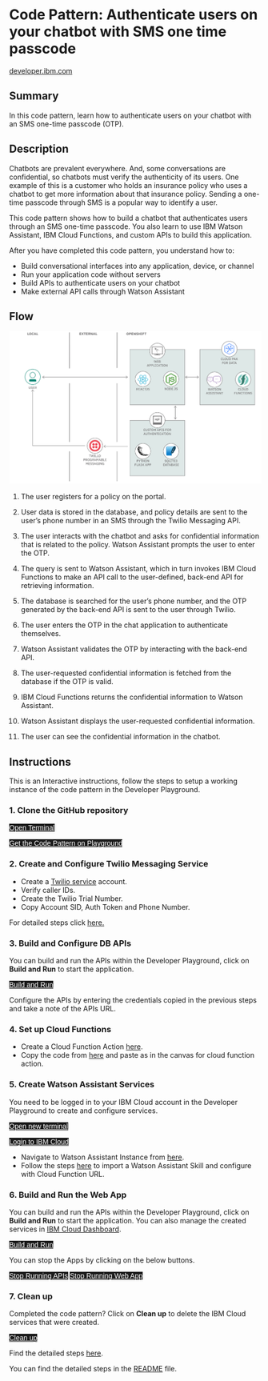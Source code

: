<html>
    <style>
        .button.is-dark.is-small {
            font-family: 'IBM Plex Sans', sans-serif;
            background-color: #1a1a1a;
            border-color: white;
            color: #fff;
        }
        .button.is-dark.is-small:hover {
            font-family: 'IBM Plex Sans', sans-serif;
            background-color: #2a67f5;
            border-color: white;
            color: #fff;
        }
    </style>
</html>

# Code Pattern: Authenticate users on your chatbot with SMS one time passcode

[developer.ibm.com](https://developer.ibm.com/patterns/authenticate-users-on-your-chatbot-with-sms-one-time-passcode-otp/)

## Summary

In this code pattern, learn how to authenticate users on your chatbot with an SMS one-time passcode (OTP).

## Description

Chatbots are prevalent everywhere. And, some conversations are confidential, so chatbots must verify the authenticity of its users. One example of this is a customer who holds an insurance policy who uses a chatbot to get more information about that insurance policy. Sending a one-time passcode through SMS is a popular way to identify a user.

This code pattern shows how to build a chatbot that authenticates users through an SMS one-time passcode. You also learn to use IBM Watson Assistant, IBM Cloud Functions, and custom APIs to build this application.

After you have completed this code pattern, you understand how to:

- Build conversational interfaces into any application, device, or channel
- Run your application code without servers
- Build APIs to authenticate users on your chatbot
- Make external API calls through Watson Assistant

## Flow

![architecture](https://raw.githubusercontent.com/IBM/authenticate-users-on-your-chatbot-with-sms-otp/master/doc/source/images/architecture.png)

1. The user registers for a policy on the portal.

2. User data is stored in the database, and policy details are sent to the user’s phone number in an SMS through the Twilio Messaging API.

3. The user interacts with the chatbot and asks for confidential information that is related to the policy. Watson Assistant prompts the user to enter the OTP.

4. The query is sent to Watson Assistant, which in turn invokes IBM Cloud Functions to make an API call to the user-defined, back-end API for retrieving information.

5. The database is searched for the user’s phone number, and the OTP generated by the back-end API is sent to the user through Twilio.

6. The user enters the OTP in the chat application to authenticate themselves.

7. Watson Assistant validates the OTP by interacting with the back-end API.

8. The user-requested confidential information is fetched from the database if the OTP is valid.

9. IBM Cloud Functions returns the confidential information to Watson Assistant.

10. Watson Assistant displays the user-requested confidential information.

11. The user can see the confidential information in the chatbot.

## Instructions

This is an Interactive instructions, follow the steps to setup a working instance of the code pattern in the Developer Playground.

<!-- <a class="button is-dark is-small" title="Open Terminal" href="didact://?commandId=terminal-for-nodejs-container:new" >Open Terminal</a> -->

### 1. Clone the GitHub repository

<a class="button is-dark is-small" title="Open Terminal" href="didact://?commandId=terminal-for-nodejs-container:new" >Open Terminal</a>

<a class="button is-dark is-small" title="Clone the Repo" href="didact://?commandId=vscode.didact.sendNamedTerminalAString&text=nodejs%20terminal%202$$git%20clone%20https%3A%2F%2Fgithub.com%2FIBM%2Fauthenticate-users-on-your-chatbot-with-sms-otp.git%20%26%26%20cd%20authenticate-users-on-your-chatbot-with-sms-otp%2F%20%26%26%20cd%20custom-apis-for-authentication%20%26%26%20pip3%20install%20-r%20requirements.txt%20%26%26%20cd%20..%20%26%26%20cd%20node-web-application%20%20%26%26%20npm%20install%20%26%26%20cd%20.." >Get the Code Pattern on Playground</a>

### 2. Create and Configure Twilio Messaging Service

- Create a [Twilio service](https://www.twilio.com/try-twilio) account.
- Verify caller IDs.
- Create the Twilio Trial Number.
- Copy Account SID, Auth Token and Phone Number.

For detailed steps click [here.](https://github.com/IBM/authenticate-users-on-your-chatbot-with-sms-otp#2-setup-twilio-messaging-service)

### 3. Build and Configure DB APIs

You can build and run the APIs within the Developer Playground, click on **Build and Run** to start the application.

<a class="button is-dark is-small" title="Build and Run" href="didact://?commandId=vscode.didact.sendNamedTerminalAString&text=nodejs%20terminal%202$$cd%20custom-apis-for-authentication%20%26%26%20python3%20app.py">Build and Run</a>

Configure the APIs by entering the credentials copied in the previous steps and take a note of the APIs URL.

### 4. Set up Cloud Functions

- Create a Cloud Function Action [here](https://cloud.ibm.com/login?redirect=%2Ffunctions%2Fcreate%2Faction).
- Copy the code from [here](https://github.com/IBM/authenticate-users-on-your-chatbot-with-sms-otp/blob/master/cloud-function-action/otp-auth.py) and paste as in the canvas for cloud function action.

### 5. Create Watson Assistant Services

You need to be logged in to your IBM Cloud account in the Developer Playground to create and configure services.

<a class="button is-dark is-small" title="Open Terminal" href="didact://?commandId=terminal-for-nodejs-container:new" >Open new terminal</a><br/>

<a class="button is-dark is-small" title="Login to IBM Cloud" href="didact://?commandId=vscode.didact.sendNamedTerminalAString&text=nodejs%20terminal%203$$ibmcloud%20login%20--sso%20%26%26%20ibmcloud%20target%20--cf%20%26%26%20ibmcloud%20target%20-g%20Default">Login to IBM Cloud</a>

- Navigate to Watson Assistant Instance from [here](https://eu-gb.assistant.watson.cloud.ibm.com/instances).
- Follow the steps [here](https://github.com/IBM/authenticate-users-on-your-chatbot-with-sms-otp#6-import-watson-assistant-workspace) to import a Watson Assistant Skill and configure with Cloud Function URL.

### 6. Build and Run the Web App

You can build and run the APIs within the Developer Playground, click on **Build and Run** to start the application.
You can also manage the created services in [IBM Cloud Dashboard](https://cloud.ibm.com/resources).

<a class="button is-dark is-small" title="Build and Run" href="didact://?commandId=vscode.didact.sendNamedTerminalAString&text=nodejs%20terminal%203$$cd%20authenticate-users-on-your-chatbot-with-sms-otp%2Fnode-web-application%20%26%26%20node%20server.js">Build and Run</a>

You can stop the Apps by clicking on the below buttons.

<a class="button is-dark is-small" href="didact://?commandId=vscode.didact.sendNamedTerminalCtrlC&text=nodejs%20terminal%202">Stop Running APIs</a>
<a class="button is-dark is-small" href="didact://?commandId=vscode.didact.sendNamedTerminalCtrlC&text=nodejs%20terminal%203">Stop Running Web App</a>

### 7. Clean up
Completed the code pattern? Click on **Clean up** to delete the IBM Cloud services that were created.

<a class="button is-dark is-small" title="Delete services from IBM Cloud" href="didact://?commandId=vscode.didact.sendNamedTerminalAString&text=nodejs%20terminal%203$$servicename%3D%22cp-wa%22%20%26%26%20ibmcloud%20resource%20service-key-delete%20%22%24servicename-creds%22%20-f%20%26%26%20ibmcloud%20resource%20service-instance-delete%20%24servicename%20-f">Clean up</a>

Find the detailed steps [here](https://github.com/IBM/authenticate-users-on-your-chatbot-with-sms-otp#4-create-a-cloud-function-action).


You can find the detailed steps in the [README](didact://?commandId=vscode.didact.openTutorial&file="extract-textual-insights-from-video.git%20%26%26%20cd%20extract-textual-insights-from-video%2FREADME.md") file.
